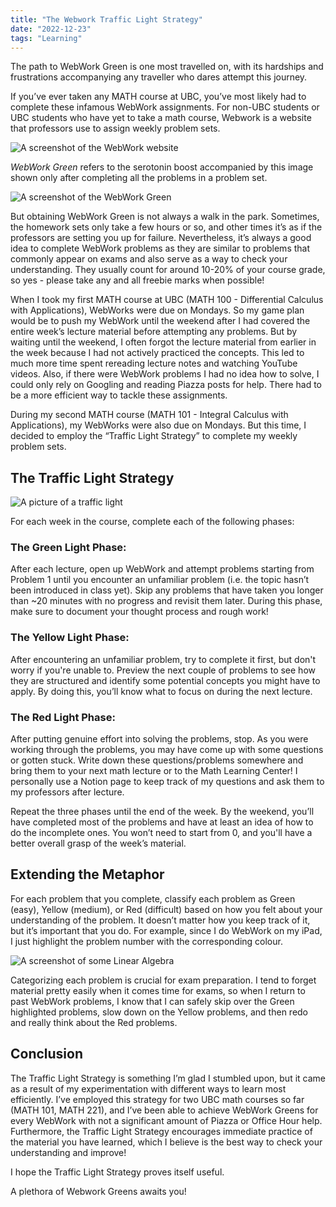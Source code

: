 ```yaml
---
title: "The Webwork Traffic Light Strategy"
date: "2022-12-23"
tags: "Learning"
---
```


The path to WebWork Green is one most travelled on, with its hardships and frustrations accompanying any traveller who dares attempt this journey.

If you’ve ever taken any MATH course at UBC, you’ve most likely had to complete these infamous WebWork assignments. For non-UBC students or UBC students who have yet to take a math course, Webwork is a website that professors use to assign weekly problem sets.

![A screenshot of the WebWork website](/post-assets/traffic-light-strategy/webwork.png)

*WebWork Green* refers to the serotonin boost accompanied by this image shown only after completing all the problems in a problem set.

![A screenshot of the WebWork Green](/post-assets/traffic-light-strategy/webwork-green.png)

But obtaining WebWork Green is not always a walk in the park. Sometimes, the homework sets only take a few hours or so, and other times it’s as if the professors are setting you up for failure. Nevertheless, it’s always a good idea to complete WebWork problems as they are similar to problems that commonly appear on exams and also serve as a way to check your understanding. They usually count for around 10-20% of your course grade, so yes - please take any and all freebie marks when possible!

When I took my first MATH course at UBC (MATH 100 - Differential Calculus with Applications), WebWorks were due on Mondays. So my game plan would be to push my WebWork until the weekend after I had covered the entire week’s lecture material before attempting any problems. But by waiting until the weekend, I often forgot the lecture material from earlier in the week because I had not actively practiced the concepts. This led to much more time spent rereading lecture notes and watching YouTube videos. Also, if there were WebWork problems I had no idea how to solve, I could only rely on Googling and reading Piazza posts for help. There had to be a more efficient way to tackle these assignments.

During my second MATH course (MATH 101 - Integral Calculus with Applications), my WebWorks were also due on Mondays. But this time, I decided to employ the “Traffic Light Strategy” to complete my weekly problem sets.

## The Traffic Light Strategy
![A picture of a traffic light](/post-assets/traffic-light-strategy/traffic-light.png)

For each week in the course, complete each of the following phases:

### The Green Light Phase: 
After each lecture, open up WebWork and attempt problems starting from Problem 1 until you encounter an unfamiliar problem (i.e. the topic hasn’t been introduced in class yet). Skip any problems that have taken you longer than ~20 minutes with no progress and revisit them later. During this phase, make sure to document your thought process and rough work! 

### The Yellow Light Phase: 
After encountering an unfamiliar problem, try to complete it first, but don't worry if you're unable to. Preview the next couple of problems to see how they are structured and identify some potential concepts you might have to apply. By doing this, you’ll know what to focus on during the next lecture.

### The Red Light Phase: 
After putting genuine effort into solving the problems, stop. As you were working through the problems, you may have come up with some questions or gotten stuck. Write down these questions/problems somewhere and bring them to your next math lecture or to the Math Learning Center! I personally use a Notion page to keep track of my questions and ask them to my professors after lecture.

Repeat the three phases until the end of the week. By the weekend, you’ll have completed most of the problems and have at least an idea of how to do the incomplete ones. You won’t need to start from 0, and you'll have a better overall grasp of the week’s material.

## Extending the Metaphor 

For each problem that you complete, classify each problem as Green (easy), Yellow (medium), or Red (difficult) based on how you felt about your understanding of the problem. It doesn’t matter how you keep track of it, but it’s important that you do. For example, since I do WebWork on my iPad, I just highlight the problem number with the corresponding colour.

![A screenshot of some Linear Algebra](/post-assets/traffic-light-strategy/webwork-example.jpeg)

Categorizing each problem is crucial for exam preparation. I tend to forget material pretty easily when it comes time for exams, so when I return to past WebWork problems, I know that I can safely skip over the Green highlighted problems, slow down on the Yellow problems, and then redo and really think about the Red problems.

## Conclusion 

The Traffic Light Strategy is something I’m glad I stumbled upon, but it came as a result of my experimentation with different ways to learn most efficiently. I’ve employed this strategy for two UBC math courses so far (MATH 101, MATH 221), and I’ve been able to achieve WebWork Greens for every WebWork with not a significant amount of Piazza or Office Hour help. Furthermore, the Traffic Light Strategy encourages immediate practice of the material you have learned, which I believe is the best way to check your understanding and improve! 

I hope the Traffic Light Strategy proves itself useful.

A plethora of Webwork Greens awaits you!
